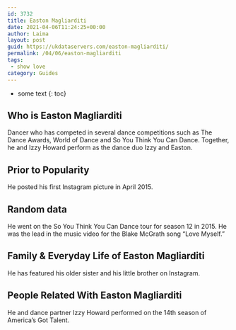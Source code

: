 ```yaml
---
id: 3732
title: Easton Magliarditi
date: 2021-04-06T11:24:25+00:00
author: Laima
layout: post
guid: https://ukdataservers.com/easton-magliarditi/
permalink: /04/06/easton-magliarditi
tags:
 - show love
category: Guides
---
```


* some text
{: toc}


## Who is Easton Magliarditi
                  
                  
                  
Dancer who has competed in several dance competitions such as The Dance Awards, World of Dance and So You Think You Can Dance. Together, he and Izzy Howard perform as the dance duo Izzy and Easton. 
                  
              
            
              
            
                
                
                
## Prior to Popularity
                  
                  
                  
He posted his first Instagram picture in April 2015.
                  
              
            
              
            
                
                
                
## Random data
                  
                  
                  
He went on the So You Think You Can Dance tour for season 12 in 2015. He was the lead in the music video for the Blake McGrath song &#8220;Love Myself.&#8221;
                  
              
            
              
            
                
                
                
## Family & Everyday Life of Easton Magliarditi
                  
                  
                  
He has featured his older sister and his little brother on Instagram.
                  
              
            
              
            
                
                
                
## People Related With Easton Magliarditi
                  
                  
                  
He and dance partner Izzy Howard performed on the 14th season of America&#8217;s Got Talent.
                  
              
            
              
            
                
              
            
              
              
            
            
              
            
          
          
          